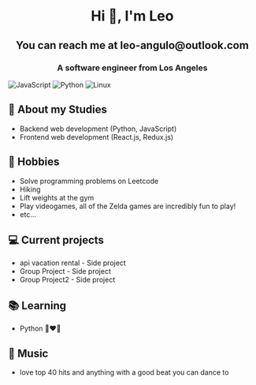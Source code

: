 <h1 align="center">Hi 👋, I'm Leo</h1>
<h2 align="center">You can reach me at leo-angulo@outlook.com</h2>
<h3 align="center">A software engineer from Los Angeles</h3>

![JavaScript](https://img.shields.io/badge/Code-JavaScript-informational?style=flat&logo=javascript&color=F7DF1E)
![Python](https://img.shields.io/badge/Code-Python-informational?style=flat&logo=python&color=3776AB)
![Linux](https://img.shields.io/badge/System-Linux-informational?style=flat&logo=linux&color=FCC624)


## 💬 About my Studies
- Backend web development (Python, JavaScript)
- Frontend web development (React.js, Redux.js)


## 📅 Hobbies
- Solve programming problems on Leetcode
- Hiking
- Lift weights at the gym
- Play videogames, all of the Zelda games are incredibly fun to play! 
- etc...

## 💻 Current projects
- api vacation rental - Side project
- Group Project - Side project
- Group Project2 - Side project

## 📚 Learning
- Python 👩‍❤️‍👨

## 🎵 Music
- love top 40 hits and anything with a good beat you can dance to
